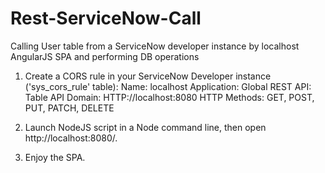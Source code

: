 # Rest-ServiceNow-Call
Calling User table from a ServiceNow developer instance by localhost AngularJS SPA and performing DB operations

1. Create a CORS rule in your ServiceNow Developer instance ('sys_cors_rule' table):
Name: localhost
Application: Global
REST API: Table API
Domain: HTTP://localhost:8080
HTTP Methods: GET, POST, PUT, PATCH, DELETE

2. Launch NodeJS script in a Node command line, then open http://localhost:8080/.

3. Enjoy the SPA.
